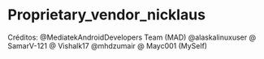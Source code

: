 # Proprietary_vendor_nicklaus

Créditos: @MediatekAndroidDevelopers Team (MAD) @alaskalinuxuser @ SamarV-121 @ Vishalk17 @mhdzumair @ Mayc001 (MySelf)

